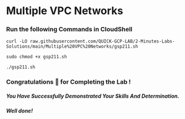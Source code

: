 # Multiple VPC Networks 

### Run the following Commands in CloudShell

```
curl -LO raw.githubusercontent.com/QUICK-GCP-LAB/2-Minutes-Labs-Solutions/main/Multiple%20VPC%20Networks/gsp211.sh

sudo chmod +x gsp211.sh

./gsp211.sh
```

### Congratulations 🎉 for Completing the Lab !

##### *You Have Successfully Demonstrated Your Skills And Determination.*

#### *Well done!*
